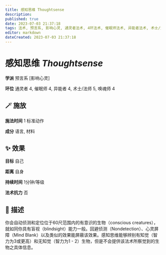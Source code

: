 ```yaml
---
title: 感知思维 Thoughtsense
description: 
published: true
date: 2023-07-03 21:37:18
tags: 法术, 预言系, 影响心灵, 通灵者法术, 4环法术, 催眠师法术, 异能者法术, 术士/法师法术, 5环法术, 唤魂师法术
editor: markdown
dateCreated: 2023-07-03 21:37:18
---
```


# **感知思维** *Thoughtsense*

**学派** 预言系 \[影响心灵\] 

**环位** 通灵者 4, 催眠师 4, 异能者 4, 术士/法师 5, 唤魂师 4

## 🪄 施放

**施法时间** 1 标准动作

**成分** 语言, 材料

## ✨ 效果 

**目标** 自己 

**距离** 自身  

**持续时间** 1分钟/等级 

**法术抗力** 否

## 📖 描述

你会自动侦测和定位位于60尺范围内的有意识的生物（conscious creatures），就如同你具有盲视（blindsight）能力一般。回避侦测（Nondetection）、心灵屏障（Mind Blank）以及类似的效果能屏蔽该效果。感知思维能够辨别有知觉（智力为3或更高）和无知觉（智力为1 - 2）生物，但是不会提供该法术所察觉到的生物之具体信息。
    